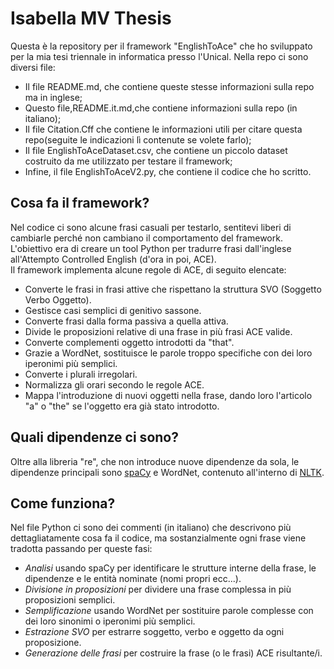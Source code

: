 # Isabella MV Thesis

Questa è la repository per il framework "EnglishToAce" che ho sviluppato per la mia tesi triennale in informatica presso l'Unical.
Nella repo ci sono diversi file:
* Il file README.md, che contiene queste stesse informazioni sulla repo ma in inglese;
* Questo file,README.it.md,che contiene informazioni sulla repo (in italiano);
* Il file Citation.Cff che contiene le informazioni utili per citare questa repo(seguite le indicazioni lì contenute se volete farlo);
* Il file EnglishToAceDataset.csv, che contiene un piccolo dataset costruito da me utilizzato per testare il framework;
* Infine, il file EnglishToAceV2.py, che contiene il codice che ho scritto.
  
## Cosa fa il framework?

Nel codice ci sono alcune frasi casuali per testarlo, sentitevi liberi di cambiarle perché non cambiano il comportamento del framework. <br> L'obiettivo era di creare un tool Python per tradurre frasi dall'inglese all'Attempto Controlled English (d'ora in poi, ACE). <br>
Il framework implementa alcune regole di ACE, di seguito elencate:
* Converte le frasi in frasi attive che rispettano la struttura SVO (Soggetto Verbo Oggetto).
* Gestisce casi semplici di genitivo sassone.
* Converte frasi dalla forma passiva a quella attiva.
* Divide le proposizioni relative di una frase in più frasi ACE valide. 
* Converte complementi oggetto introdotti da "that".
* Grazie a WordNet, sostituisce le parole troppo specifiche con dei loro iperonimi più semplici.
* Converte i plurali irregolari.
* Normalizza gli orari secondo le regole ACE.
* Mappa l'introduzione di nuovi oggetti nella frase, dando loro l'articolo "a" o "the" se l'oggetto era già stato introdotto.

## Quali dipendenze ci sono?
Oltre alla libreria "re", che non introduce nuove dipendenze da sola, le dipendenze principali sono [spaCy](https://spacy.io/) e WordNet, contenuto all'interno di [NLTK](https://www.nltk.org/).
 
## Come funziona?

Nel file Python ci sono dei commenti (in italiano) che descrivono più dettagliatamente cosa fa il codice, ma sostanzialmente ogni frase viene tradotta passando per queste fasi:
* _Analisi_ usando spaCy per identificare le strutture interne della frase, le dipendenze e le entità nominate (nomi propri ecc...).
* _Divisione in proposizioni_ per dividere una frase complessa in più proposizioni semplici.
* _Semplificazione_ usando WordNet per sostituire parole complesse con dei loro sinonimi o iperonimi più semplici.
* _Estrazione SVO_ per estrarre soggetto, verbo e oggetto da ogni proposizione.
* _Generazione delle frasi_ per costruire la frase (o le frasi) ACE risultante/i.

